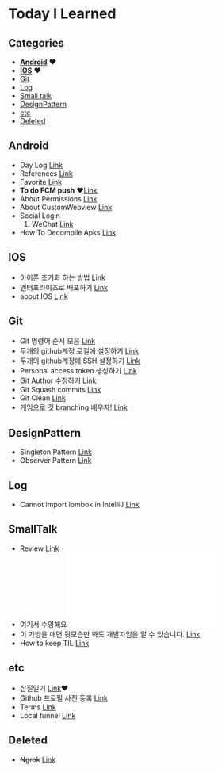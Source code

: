 # Today I Learned 

## Categories

* __[Android](#Android)__ :heart:
* __[IOS](#IOS)__ :heart:
* [Git](#Git)
* [Log](#Log)
* [Small talk](#SmallTalk)
* [DesignPattern](#DesignPattern)
* [etc](#etc)
* [Deleted](#Deleted)

## Android

* Day Log [Link](Android/DayLog.md)
* References [Link](Android/References.md)
* Favorite [Link](Android/Favorite.md)
* __To do FCM push__ :heart:[Link](/Android/TodoFCMPush.md)
* About Permissions [Link](/Android/about_runtime_permission.md)
* About CustomWebview [Link](/Android/AboutCustomWebView.md)
* Social Login
    1. WeChat [Link](/Android/SocialLogin.md)
* How To Decompile Apks [Link](/Android/howtoDecompileApps.md)

## IOS

* 아이폰 초기화 하는 방법 [Link](/IOS/how_to_initialize_iphone.md)
* 엔터프라이즈로 배포하기 [Link](/IOS/EnterpriseDistribution.md)
* about IOS [Link](/IOS/aboutIOS.md)

## Git

* Git 명령어 순서 모음 [Link](/Git/GitSteps.md)
* 두개의 github계정 로컬에 설정하기 [Link](/Git/SettingTwoGithubAccount.md)
* 두개의 github계정에 SSH 설정하기 [Link](/Git/CreateMutipleSSH.md)
* Personal access token 생성하기 [Link](/Git/CreatePersonalAccessToken.md)
* Git Author 수정하기 [Link](/Git/ModifyAuthor.md)
* Git Squash commits [Link](/Git/Squash_commits.md)
* Git Clean [Link](/Git/GitClean.md)
* 게임으로 깃 branching 배우자! [Link](/Git/Learning_Git_Branching.md)

## DesignPattern

* Singleton Pattern [Link](/DesignPattern/Singleton.md)
* Observer Pattern [Link](/DesignPattern/Observer.md)

## Log

* Cannot import lombok in IntelliJ [Link](/Log/cannot_import_lombok.md)

## SmallTalk

* Review [Link](Small_Talk/review.md)
* 여기서 수영해요![Link](/Small_Talk/Swimming_in_endless_pool.md)
* 이 가방을 매면 뒷모습만 봐도 개발자임을 알 수 있습니다. [Link](https://www.seoulstore.com/products/1329021/detail)
* How to keep TIL [Link](/Small_Talk/HowtokeepTIL.md)

## etc

* 삽질일기 [Link](etc/TIL.md):heart:
* Github 프로필 사진 등록 [Link](/etc/big_head.md)
* Terms [Link](/etc/Terms.md)
* Local tunnel [Link](/etc/alternative_ngrok.md)

## Deleted

* ~~Ngrok~~ [Link](/etc/ngrok.md)
